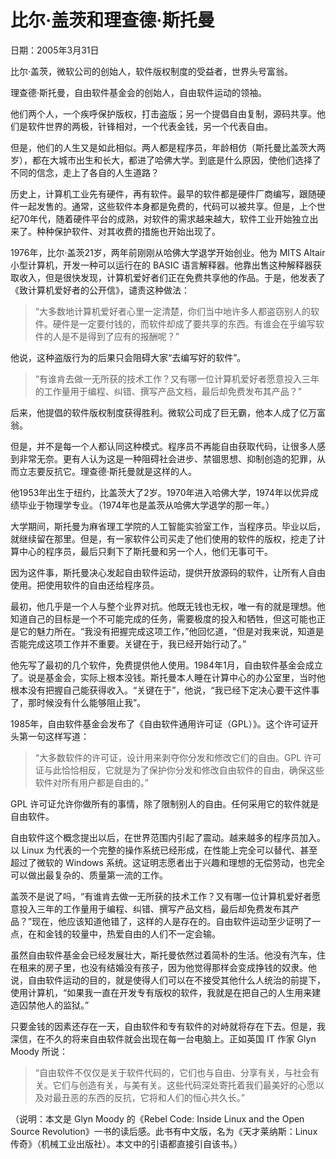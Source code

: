 # 比尔·盖茨和理查德·斯托曼

日期：2005年3月31日

比尔·盖茨，微软公司的创始人，软件版权制度的受益者，世界头号富翁。

理查德·斯托曼，自由软件基金会的创始人，自由软件运动的领袖。

他们两个人，一个疾呼保护版权，打击盗版；另一个提倡自由复制，源码共享。他们是软件世界的两极，针锋相对，一个代表金钱，另一个代表自由。

但是，他们的人生又是如此相似。两人都是程序员，年龄相仿（斯托曼比盖茨大两岁），都在大城市出生和长大，都进了哈佛大学。到底是什么原因，使他们选择了不同的信念，走上了各自的人生道路？

历史上，计算机工业先有硬件，再有软件。最早的软件都是硬件厂商编写，跟随硬件一起发售的。通常，这些软件本身都是免费的，代码可以被共享。但是，上个世纪70年代，随着硬件平台的成熟，对软件的需求越来越大，软件工业开始独立出来了。种种保护软件、对其收费的措施也开始出现了。

1976年，比尔·盖茨21岁，两年前刚刚从哈佛大学退学开始创业。他为 MITS Altair 小型计算机，开发一种可以运行在的 BASIC 语言解释器。他靠出售这种解释器获取收入，但是很快发现，计算机爱好者们正在免费共享他的作品。于是，他发表了《致计算机爱好者的公开信》，谴责这种做法：

> “大多数地计算机爱好者心里一定清楚，你们当中地许多人都盗窃别人的软件。硬件是一定要付钱的，而软件却成了要共享的东西。有谁会在乎编写软件的人是不是得到了应有的报酬呢？”

他说，这种盗版行为的后果只会阻碍大家“去编写好的软件”。

> “有谁肯去做一无所获的技术工作？又有哪一位计算机爱好者愿意投入三年的工作量用于编程、纠错、撰写产品文档，最后却免费发布其产品？”

后来，他提倡的软件版权制度获得胜利。微软公司成了巨无霸，他本人成了亿万富翁。

但是，并不是每一个人都认同这种模式。程序员不再能自由获取代码，让很多人感到非常无奈。更有人认为这是一种阻碍社会进步、禁锢思想、抑制创造的犯罪，从而立志要反抗它。理查德·斯托曼就是这样的人。

他1953年出生于纽约，比盖茨大了2岁。1970年进入哈佛大学，1974年以优异成绩毕业于物理学专业。（1974年也是盖茨从哈佛大学退学的那一年。）

大学期间，斯托曼为麻省理工学院的人工智能实验室工作，当程序员。毕业以后，就继续留在那里。但是，有一家软件公司买走了他们使用的软件的版权，挖走了计算中心的程序员，最后只剩下了斯托曼和另一个人，他们无事可干。

因为这件事，斯托曼决心发起自由软件运动，提供开放源码的软件，让所有人自由使用。把使用软件的自由还给程序员。

最初，他几乎是一个人与整个业界对抗。他既无钱也无权，唯一有的就是理想。他知道自己的目标是一个不可能完成的任务，需要极度的投入和牺牲，但这可能也正是它的魅力所在。“我没有把握完成这项工作，”他回忆道，“但是对我来说，知道是否能完成这项工作并不重要。关键在于，我已经开始行动了。”

他先写了最初的几个软件，免费提供他人使用。1984年1月，自由软件基金会成立了。说是基金会，实际上根本没钱。斯托曼本人睡在计算中心的办公室里，当时他根本没有把握自己能获得收入。“关键在于”，他说，“我已经下定决心要干这件事了，那时候没有什么能够阻止我”。

1985年，自由软件基金会发布了《自由软件通用许可证（GPL）》。这个许可证开头第一句这样写道：

> “大多数软件的许可证，设计用来剥夺你分发和修改它们的自由。GPL 许可证与此恰恰相反，它就是为了保护你分发和修改自由软件的自由，确保这些软件对所有用户都是自由的。”

GPL 许可证允许你做所有的事情，除了限制别人的自由。任何采用它的软件就是自由软件。

自由软件这个概念提出以后，在世界范围内引起了震动。越来越多的程序员加入。以 Linux 为代表的一个完整的操作系统已经形成，在性能上完全可以替代、甚至超过了微软的 Windows 系统。这证明志愿者出于兴趣和理想的无偿劳动，也完全可以做出最复杂的、质量第一流的工作。

盖茨不是说了吗，“有谁肯去做一无所获的技术工作？又有哪一位计算机爱好者愿意投入三年的工作量用于编程、纠错、撰写产品文档，最后却免费发布其产品？”现在，他应该知道他错了，这样的人是存在的。自由软件运动至少证明了一点，在和金钱的较量中，热爱自由的人们不一定会输。

虽然自由软件基金会已经发展壮大，斯托曼依然过着简朴的生活。他没有汽车，住在租来的房子里，也没有结婚没有孩子，因为他觉得那样会变成挣钱的奴隶。他说，自由软件运动的目的，就是使得人们可以在不接受其他什么人统治的前提下，使用计算机，“如果我一直在开发专有版权的软件，我就是在把自己的人生用来建造囚禁他人的监狱。”

只要金钱的因素还存在一天，自由软件和专有软件的对峙就将存在下去。但是，我深信，在不久的将来自由软件就会出现在每一台电脑上。正如英国 IT 作家 Glyn Moody 所说：

> “自由软件不仅仅是关于软件代码的，它们也与自由、分享有关，与社会有关。它们与创造有关，与美有关。这些代码深处寄托着我们最美好的心愿以及对最丑恶的东西的反抗，它将和人们的恒心共久长。”

（说明：本文是 Glyn Moody 的《Rebel Code: Inside Linux and the Open Source Revolution》一书的读后感。此书有中文版，名为《天才莱纳斯：Linux传奇》（机械工业出版社）。本文中的引语都直接引自该书。）
